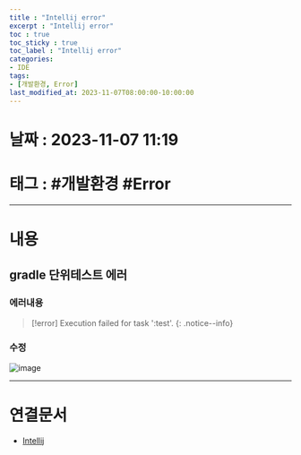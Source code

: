 ```yaml
---
title : "Intellij error"
excerpt : "Intellij error"
toc : true
toc_sticky : true
toc_label : "Intellij error"
categories:
- IDE
tags:
- [개발환경, Error]
last_modified_at: 2023-11-07T08:00:00-10:00:00
---
```


# 날짜 : 2023-11-07 11:19

# 태그 : #개발환경 #Error
---

# 내용

## gradle 단위테스트 에러

### 에러내용
> [!error]
> Execution failed for task ':test'.
{: .notice--info}

### 수정
  
![image](../../assets/images/IntellijTestErrorFix.png)

---

# 연결문서
- [Intellij](../../ide/ide-Intellij)
